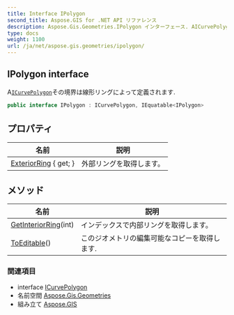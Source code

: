 ```yaml
---
title: Interface IPolygon
second_title: Aspose.GIS for .NET API リファレンス
description: Aspose.Gis.Geometries.IPolygon インターフェース. AICurvePolygonその境界は線形リングによって定義されます.
type: docs
weight: 1100
url: /ja/net/aspose.gis.geometries/ipolygon/
---
```

## IPolygon interface

A[`ICurvePolygon`](../icurvepolygon/)その境界は線形リングによって定義されます.

```csharp
public interface IPolygon : ICurvePolygon, IEquatable<IPolygon>
```

## プロパティ

| 名前 | 説明 |
| --- | --- |
| [ExteriorRing](../../aspose.gis.geometries/ipolygon/exteriorring/) { get; } | 外部リングを取得します。 |

## メソッド

| 名前 | 説明 |
| --- | --- |
| [GetInteriorRing](../../aspose.gis.geometries/ipolygon/getinteriorring/)(int) | インデックスで内部リングを取得します。 |
| [ToEditable](../../aspose.gis.geometries/ipolygon/toeditable/)() | このジオメトリの編集可能なコピーを取得します. |

### 関連項目

* interface [ICurvePolygon](../icurvepolygon/)
* 名前空間 [Aspose.Gis.Geometries](../../aspose.gis.geometries/)
* 組み立て [Aspose.GIS](../../)


